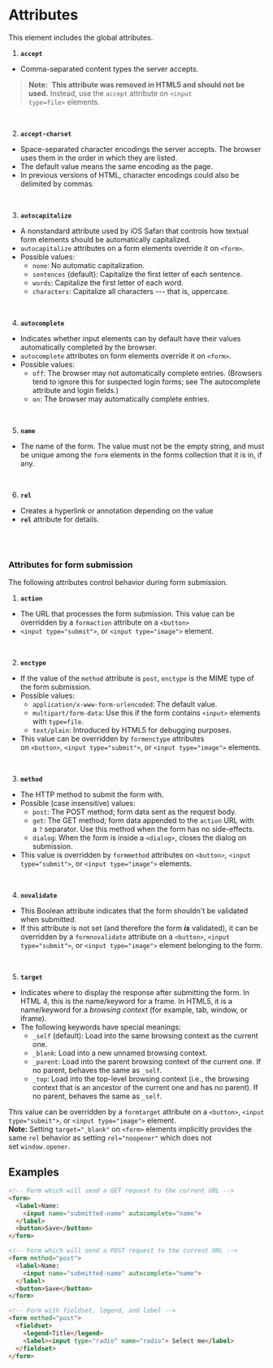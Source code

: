 # Attributes
This element includes the global attributes.

1. **`accept`**
  - Comma-separated content types the server accepts.
  > **Note:** 
    **This attribute was removed in HTML5 and should not be used.** Instead, use the `accept` attribute on `<input type=file>` elements.

<br>

2. **`accept-charset`**
  - Space-separated character encodings the server accepts. The browser uses them in the order in which they are listed. 
  - The default value means the same encoding as the page. 
  - In previous versions of HTML, character encodings could also be delimited by commas.

<br>

3. **`autocapitalize`** 
  - A nonstandard attribute used by iOS Safari that controls how textual form elements should be automatically capitalized. 
  - `autocapitalize` attributes on a form elements override it on `<form>`. 
  - Possible values:
    -   `none`: No automatic capitalization.
    -   `sentences` (default): Capitalize the first letter of each sentence.
    -   `words`: Capitalize the first letter of each word.
    -   `characters`: Capitalize all characters --- that is, uppercase.

<br>

4. **`autocomplete`**
- Indicates whether input elements can by default have their values automatically completed by the browser. 
- `autocomplete` attributes on form elements override it on `<form>`. 
- Possible values:
  -   `off`: The browser may not automatically complete entries. (Browsers tend to ignore this for suspected login forms; see The autocomplete attribute and login fields.)
  -   `on`: The browser may automatically complete entries.

<br>

5. **`name`**
  - The name of the form. The value must not be the empty string, and must be unique among the `form` elements in the forms collection that it is in, if any.

<br>

6. **`rel`**
  - Creates a hyperlink or annotation depending on the value
  - **`rel`** attribute for details.

<br><br>

### Attributes for form submission
The following attributes control behavior during form submission.

1. **`action`**
  - The URL that processes the form submission. This value can be overridden by a `formaction` attribute on a `<button>`
  - `<input type="submit">`, or `<input type="image">` element.

<br>

2. **`enctype`**
  - If the value of the `method` attribute is `post`, `enctype` is the MIME type of the form submission. 
  - Possible values:
    -   `application/x-www-form-urlencoded`: The default value.
    -   `multipart/form-data`: Use this if the form contains `<input>` elements with `type=file`.
    -   `text/plain`: Introduced by HTML5 for debugging purposes.
  - This value can be overridden by `formenctype` attributes on `<button>`, `<input type="submit">`, or `<input type="image">` elements.

<br>

3. **`method`**
  - The HTTP method to submit the form with. 
  - Possible (case insensitive) values:
    -   `post`: The POST method; form data sent as the request body.
    -   `get`: The GET method; form data appended to the `action` URL with a `?` separator. Use this method when the form has no side-effects.
    -   `dialog`: When the form is inside a `<dialog>`, closes the dialog on submission.
  - This value is overridden by `formmethod` attributes on `<button>`, `<input type="submit">`, or `<input type="image">` elements.

<br>

4. **`novalidate`**
- This Boolean attribute indicates that the form shouldn't be validated when submitted. 
- If this attribute is not set (and therefore the form ***is*** validated), it can be overridden by a `formnovalidate` attribute on a `<button>`, `<input type="submit">`, or `<input type="image">` element belonging to the form.

<br>

5. **`target`**
- Indicates where to display the response after submitting the form. In HTML 4, this is the name/keyword for a frame. In HTML5, it is a name/keyword for a *browsing context* (for example, tab, window, or iframe). 
- The following keywords have special meanings:
  -   `_self` (default): Load into the same browsing context as the current one.
  -   `_blank`: Load into a new unnamed browsing context.
  -   `_parent`: Load into the parent browsing context of the current one. If no parent, behaves the same as `_self`.
  -   `_top`: Load into the top-level browsing context (i.e., the browsing context that is an ancestor of the current one and has no parent). If no parent, behaves the same as `_self`.

This value can be overridden by a `formtarget` attribute on a `<button>`, `<input type="submit">`, or `<input type="image">` element.
**Note:** Setting `target="_blank"` on `<form>` elements implicitly provides the same `rel` behavior as setting `rel="noopener"` which does not set `window.opener`.

## Examples

```html
<!-- Form which will send a GET request to the current URL -->
<form>
  <label>Name:
    <input name="submitted-name" autocomplete="name">
  </label>
  <button>Save</button>
</form>

<!-- Form which will send a POST request to the current URL -->
<form method="post">
  <label>Name:
    <input name="submitted-name" autocomplete="name">
  </label>
  <button>Save</button>
</form>

<!-- Form with fieldset, legend, and label -->
<form method="post">
  <fieldset>
    <legend>Title</legend>
    <label><input type="radio" name="radio"> Select me</label>
  </fieldset>
</form>

```

